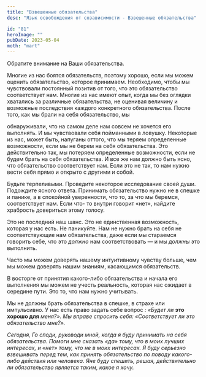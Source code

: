 ```yaml
---
title: "Взвешенные обязательства"
desc: "Язык освобождения от созависимости - Взвешенные обязательства"

id: "81"
heroImage: ""
pubDate: 2023-05-04
moth: "mart"
---
```


Обратите внимание на Ваши обязательства.

Многие из нас боятся обязательств, поэтому хорошо, если мы можем оценить
обязательство, которое принимаем. Необходимо, чтобы мы чувствовали постоянный
позитив от того, что это обязательство соответствует нам. Многие из нас имеют
опыт, когда мы без оглядки хватались за различные обязательства, не оценивая
величину и возможные последствия каждого конкретного обязательства. После
того, как мы брали на себя обязательство, мы

обнаруживали, что на самом деле нам совсем не хочется его выполнять. И мы
чувствовали себя пойманными в ловушку. Некоторые из нас, может быть, напуганы
оттого, что мы теряем определенные возможности, если мы не берем на себя
обязательства. Это действительно так, мы потеряем определенные возможности,
если не будем брать на себя обязательства. И все же нам должно быть ясно, что
обязательство соответствует нам. Если это не так, то нам нужно вести себя
прямо и открыто с другими и собой.

Будьте терпеливыми. Проведите некоторое исследование своей души. Подождите
ясного ответа. Принимать обязательство нужно не в спешке и панике, а в
спокойной уверенности, что то, за что мы беремся, соответствует нам. Если что-
то внутри говорит «нет», найдите храбрость довериться этому голосу.

Это не последний наш шанс. Это не единственная возможность, которая у нас
есть. Не паникуйте. Нам не нужно брать на себя не соответствующие нам
обязательства, даже если мы стараемся говорить себе, что это _должно_ нам
соответствовать — и мы _должны_ это выполнить.

Часто мы можем доверять нашему интуитивному чувству больше, чем мы можем
доверять нашим знаниям, касающимся обязательств.

В восторге от принятия какого-либо обязательства и начала его выполнения мы
можем не учесть реальность, которая нас ожидает в середине пути. Это то, что
нам нужно учитывать.

Мы не должны брать обязательства в спешке, в страхе или импульсивно. У нас
есть право задать себе вопрос _: «Будет ли_ **это хорошо для** _меня?». Мы
вправе спросить себя: «Соответствует ли это обязательство мне?»._

_Сегодня,_ _Го_ _споди,_ _руководи_ _мной,_ _когда_ _я_ _буду_ _принимать_
_на_ _себя_ _обязательства._ _Помоги_ _мне_ _сказать_ _«да»_ _тому,_ _что_ _в_
_моих_ _лучших_ _интересах,_ _и_ _«нет»_ _тому,_ _что_ _не_ _в_ _моих_
_интересах._ _Я_ _буду_ _серьезно_ _взвешивать_ _перед_ _тем,_ _как_ _принять_
_обязательство_ _по_ _поводу_ _какого-либо_ _действия_ _или_ _человека._ _Яне_
_буду_ _спешить,_ _решая,_ _действительно_ _ли_ _обязательство_ _является_
_таким,_ _какое_ _я_ _хочу._

